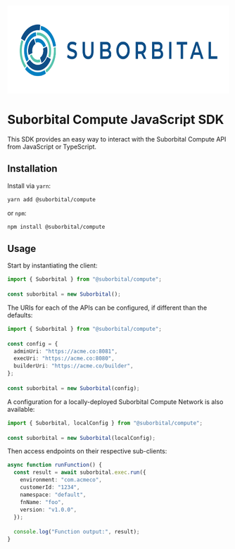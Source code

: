 <p align="center">
    <a href="https://suborbital.dev/">
        <img src="suborbital-logo.png" alt="Suborbital" height="200" />
    </a>
</p>

# Suborbital Compute JavaScript SDK

This SDK provides an easy way to interact with the Suborbital Compute API from JavaScript or TypeScript.

## Installation

Install via `yarn`:

```sh
yarn add @suborbital/compute
```

or `npm`:

```sh
npm install @suborbital/compute
```

## Usage

Start by instantiating the client:

```ts
import { Suborbital } from "@suborbital/compute";

const suborbital = new Suborbital();
```

The URIs for each of the APIs can be configured, if different than the defaults:

```ts
import { Suborbital } from "@suborbital/compute";

const config = {
  adminUri: "https://acme.co:8081",
  execUri: "https://acme.co:8080",
  builderUri: "https://acme.co/builder",
};

const suborbital = new Suborbital(config);
```

A configuration for a locally-deployed Suborbital Compute Network is also available:

```ts
import { Suborbital, localConfig } from "@suborbital/compute";

const suborbital = new Suborbital(localConfig);
```

Then access endpoints on their respective sub-clients:

```ts
async function runFunction() {
  const result = await suborbital.exec.run({
    environment: "com.acmeco",
    customerId: "1234",
    namespace: "default",
    fnName: "foo",
    version: "v1.0.0",
  });

  console.log("Function output:", result);
}
```

